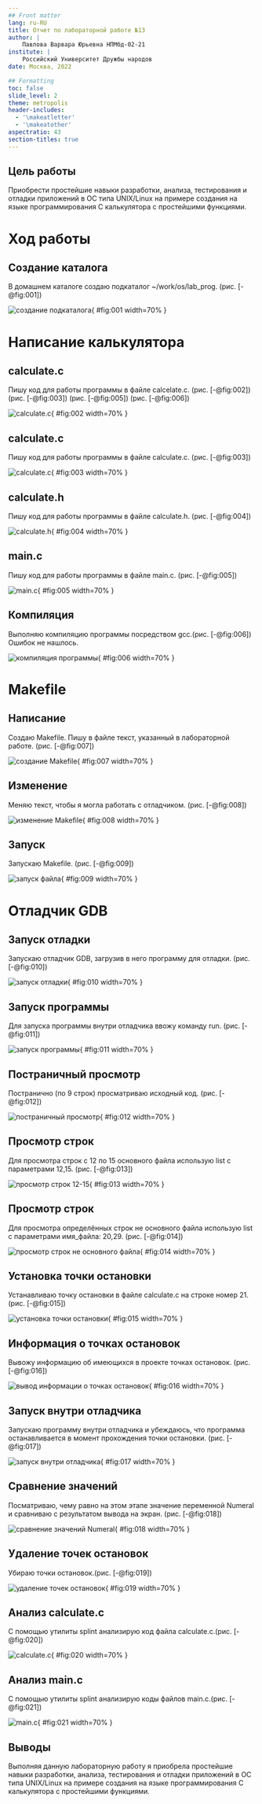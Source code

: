 ```yaml
---
## Front matter
lang: ru-RU
title: Отчет по лабораторной работе №13
author: |
	Павлова Варвара Юрьевна НПМбд-02-21
institute: |
	Российский Университет Дружбы народов
date: Москва, 2022

## Formatting
toc: false
slide_level: 2
theme: metropolis
header-includes: 
  - '\makeatletter'
  - '\makeatother'
aspectratio: 43
section-titles: true
---
```


## Цель работы 

Приобрести простейшие навыки разработки, анализа, тестирования и отладки приложений в ОС типа UNIX/Linux на примере создания на языке программирования С калькулятора с простейшими функциями.

# Ход работы

## Создание каталога

В домашнем каталоге создаю подкаталог ~/work/os/lab_prog. (рис. [-@fig:001])

![создание подкаталога](img/1.png){ #fig:001 width=70% }


# Написание калькулятора

## calculate.c

Пишу код для работы программы в файле calcelate.c. (рис. [-@fig:002]) (рис. [-@fig:003]) (рис. [-@fig:005]) (рис. [-@fig:006])


![calculate.c](img/2.png){ #fig:002 width=70% }

## calculate.c

Пишу код для работы программы в файле calculate.c. (рис. [-@fig:003]) 

![calculate.c](img/3.png){ #fig:003 width=70% }


## calculate.h

Пишу код для работы программы в файле calculate.h. (рис. [-@fig:004]) 

![calculate.h](img/4.png){ #fig:004 width=70% }

## main.c

Пишу код для работы программы в файле main.c. (рис. [-@fig:005]) 

![main.c](img/5.png){ #fig:005 width=70% }


## Компиляция

Выполняю компиляцию программы посредством gcc.(рис. [-@fig:006]) Ошибок не нашлось.

![компиляция программы](img/6.png){ #fig:006 width=70% }


# Makefile

## Написание

Создаю Makefile.  Пишу в файле текст, указанный в лабораторной работе. (рис. [-@fig:007]) 

![создание Makefile](img/7.png){ #fig:007 width=70% } 


## Изменение

Меняю текст, чтобы я могла работать с отладчиком. (рис. [-@fig:008]) 

![изменение Makefile](img/8.png){ #fig:008 width=70% }


## Запуск

Запускаю Makefile. (рис. [-@fig:009])

![запуск файла](img/9.png){ #fig:009 width=70% }


# Отладчик GDB

## Запуск отладки

Запускаю отладчик GDB, загрузив в него программу для отладки. (рис. [-@fig:010])

![запуск отладки](img/10.png){ #fig:010 width=70% }


## Запуск программы

Для запуска программы внутри отладчика ввожу команду run. (рис. [-@fig:011])

![запуск программы](img/11.png){ #fig:011 width=70% }


## Постраничный просмотр

Постранично (по 9 строк) просматриваю исходный код. (рис. [-@fig:012])

![постраничный просмотр](img/12.png){ #fig:012 width=70% }


## Просмотр строк

Для просмотра строк с 12 по 15 основного файла использую list с параметрами 12,15. (рис. [-@fig:013])

![просмотр строк 12-15](img/13.png){ #fig:013 width=70% }


## Просмотр строк

Для просмотра определённых строк не основного файла использую list с параметрами имя_файла: 20,29. (рис. [-@fig:014])

![просмотр строк не основного файла](img/14.png){ #fig:014 width=70% }


## Установка точки остановки

Устанавливаю точку остановки в файле calculate.c на строке номер 21. (рис. [-@fig:015])

![установка точки остановки](img/15.png){ #fig:015 width=70% }


## Информация о точках остановок

Вывожу информацию об имеющихся в проекте точках остановок. (рис. [-@fig:016])

![вывод информации о точках остановок](img/16.png){ #fig:016 width=70% }


## Запуск внутри отладчика

Запускаю программу внутри отладчика и убеждаюсь, что программа останавливается в момент прохождения точки остановки. (рис. [-@fig:017])

![запуск внутри отладчика](img/17.png){ #fig:017 width=70% }


## Сравнение значений

Посматриваю, чему равно на этом этапе значение переменной Numeral и сравниваю с результатом вывода на экран. (рис. [-@fig:018])

![сравнение значений Numeral](img/18.png){ #fig:018 width=70% }


## Удаление точек остановок

Убираю точки остановок.(рис. [-@fig:019])

![удаление точек остановок](img/19.png){ #fig:019 width=70% }

## Анализ calculate.c

С помощью утилиты splint анализирую код файла calculate.c.(рис. [-@fig:020])

![calculate.c](img/20.png){ #fig:020 width=70% }


## Анализ main.c

С помощью утилиты splint анализирую коды файлов main.c.(рис. [-@fig:021])

![main.c](img/21.png){ #fig:021 width=70% }


## Выводы

Выполняя данную лабораторную работу я приобрела простейшие навыки разработки, анализа, тестирования и отладки приложений в ОС типа UNIX/Linux на примере создания на языке программирования С калькулятора с простейшими функциями.


